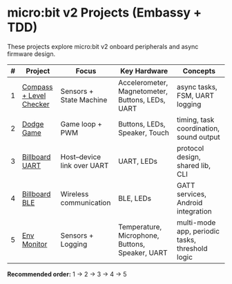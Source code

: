 # micro:bit v2 Projects (Embassy + TDD)

These projects explore micro:bit v2 onboard peripherals and async firmware design.

| # | Project | Focus | Key Hardware | Concepts |
|---|----------|-------|---------------|-----------|
| 1 | [Compass + Level Checker](project01_compass_level) | Sensors + State Machine | Accelerometer, Magnetometer, Buttons, LEDs, UART | async tasks, FSM, UART logging |
| 2 | [Dodge Game](project02_dodge_game) | Game loop + PWM | Buttons, LEDs, Speaker, Touch | timing, task coordination, sound output |
| 3 | [Billboard UART](project03_billboard_uart) | Host–device link over UART | UART, LEDs | protocol design, shared lib, CLI |
| 4 | [Billboard BLE](project04_billboard_ble) | Wireless communication | BLE, LEDs | GATT services, Android integration |
| 5 | [Env Monitor](project05_env_monitor) | Sensors + Logging | Temperature, Microphone, Buttons, Speaker, UART | multi-mode app, periodic tasks, threshold logic |

**Recommended order:** 1 → 2 → 3 → 4 → 5
